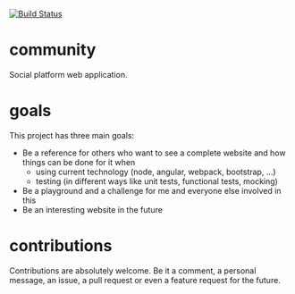 [![Build Status](https://travis-ci.org/lxanders/community.svg?branch=master)](https://travis-ci.org/lxanders/community)

community
=========

Social platform web application.

goals
=====

This project has three main goals:

* Be a reference for others who want to see a complete website and how things can be done for it when
  * using current technology (node, angular, webpack, bootstrap, ...)
  * testing (in different ways like unit tests, functional tests, mocking)
* Be a playground and a challenge for me and everyone else involved in this
* Be an interesting website in the future

contributions
=============

Contributions are absolutely welcome. Be it a comment, a personal message, an issue, a pull request or even a feature request for the future.
